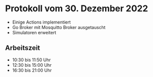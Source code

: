 # Protokoll vom 30. Dezember 2022 

- Einige Actions implementiert
- Go Broker mit Mosquitto Broker ausgetauscht
- Simulatoren erweitert

## Arbeitszeit
<!-- { "progress": true, "date": ["22/12/30"] } -->
- 10:30 bis 11:50 Uhr
- 12:30 bis 15:00 Uhr
- 16:30 bis 21:00 Uhr
<!-- { "progress": false } -->
